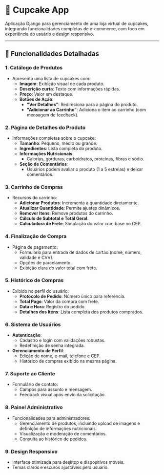 # 🧁 **Cupcake App**

Aplicação Django para gerenciamento de uma loja virtual de cupcakes, integrando funcionalidades completas de e-commerce, com foco em experiência do usuário e design responsivo.

---

## 🚀 **Funcionalidades Detalhadas**

### **1. Catálogo de Produtos**
- Apresenta uma lista de cupcakes com:
  - **Imagem**: Exibição visual de cada produto.
  - **Descrição curta**: Texto com informações rápidas.
  - **Preço**: Valor em destaque.
  - **Botões de Ação**:
    - **"Ver Detalhes"**: Redireciona para a página do produto.
    - **"Adicionar ao Carrinho"**: Adiciona o item ao carrinho (com mensagem de feedback).

### **2. Página de Detalhes do Produto**
- Informações completas sobre o cupcake:
  - **Tamanho**: Pequeno, médio ou grande.
  - **Ingredientes**: Lista completa do produto.
  - **Informações Nutricionais**:
    - Calorias, gorduras, carboidratos, proteínas, fibras e sódio.
  - **Seção de Comentários**:
    - Usuários podem avaliar o produto (1 a 5 estrelas) e deixar comentários.

### **3. Carrinho de Compras**
- Recursos do carrinho:
  - **Adicionar Produtos**: Incrementa a quantidade diretamente.
  - **Atualizar Quantidade**: Permite ajustes dinâmicos.
  - **Remover Itens**: Remove produtos do carrinho.
  - **Cálculo de Subtotal e Total Geral**.
  - **Calculadora de Frete**: Simulação do valor com base no CEP.

### **4. Finalização de Compra**
- Página de pagamento:
  - Formulário para entrada de dados de cartão (nome, número, validade e CVV).
  - Opções de parcelamento.
  - Exibição clara do valor total com frete.

### **5. Histórico de Compras**
- Exibido no perfil do usuário:
  - **Protocolo de Pedido**: Número único para referência.
  - **Total Pago**: Valor da compra com frete.
  - **Data e Hora**: Registro do pedido.
  - **Detalhes dos Itens**: Lista completa dos produtos comprados.

### **6. Sistema de Usuários**
- **Autenticação**:
  - Cadastro e login com validações robustas.
  - Redefinição de senha integrada.
- **Gerenciamento de Perfil**:
  - Edição de nome, e-mail, telefone e CEP.
  - Histórico de compras exibido na mesma página.

### **7. Suporte ao Cliente**
- Formulário de contato:
  - Campos para assunto e mensagem.
  - Feedback visual após envio da solicitação.

### **8. Painel Administrativo**
- Funcionalidades para administradores:
  - Gerenciamento de produtos, incluindo upload de imagens e definição de informações nutricionais.
  - Visualização e moderação de comentários.
  - Consulta ao histórico de pedidos.

### **9. Design Responsivo**
- Interface otimizada para desktop e dispositivos móveis.
- Temas claros e escuros ajustáveis pelo usuário.

